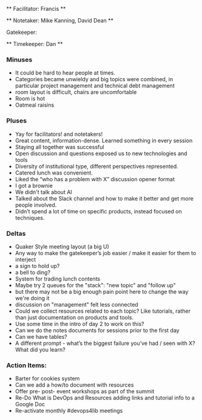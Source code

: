 ** Facilitator: Francis **

** Notetaker: Mike Kanning, David Dean **

Gatekeeper:

** Timekeeper: Dan **


### Minuses

  * It could be hard to hear people at times.
  * Categories became unwieldy and big topics were combined, in particular project management and technical debt management
  * room layout is difficult, chairs are uncomfortable
  * Room is hot
  * Oatmeal raisins

### Pluses

  * Yay for facilitators! and notetakers!
  * Great content, information-dense. Learned something in every session
  * Staying all together was successful
  * Open discussion and questions exposed us to new technologies and tools
  * Diversity of institutional type, different perspectives represented.
  * Catered lunch was convenient.
  * Liked the “who has a problem with X” discussion opener format
  * I got a brownie
  * We didn't talk about AI
  * Talked about the Slack channel and how to make it better and get more people involved.
  * Didn’t spend a lot of time on specific products, instead focused on techniques.


### Deltas

  * Quaker Style meeting layout (a big U)
  * Any way to make the gatekeeper’s job easier / make it easier for them to interject
  * a sign to hold up?
  * a bell to ding?
  * System for trading lunch contents
  * Maybe try 2 queues for the "stack": "new topic" and "follow up"
  * but there may not be a big enough pain point here to change the way we're doing it
  * discussion on "management" felt less connected
  * Could we collect resources related to each topic? Like tutorials, rather than just documentation on products and tools.
  * Use some time in the intro of day 2 to work on this?
  * Can we do the notes documents for sessions prior to the first day
  * Can we have tables?
  * A different prompt - what’s the biggest failure you’ve had / seen with X? What did you learn?

### Action Items:

  * Barter for cookies system
  * Can we add a how/to document with resources
  * Offer pre- post- event workshops as part of the summit
  * Re-Do What is DevOps and Resources adding links and tutorial info to a Google Doc
  * Re-activate monthly #devops4lib meetings

